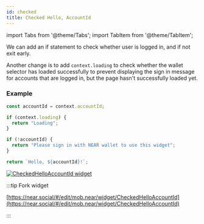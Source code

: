 ```yaml
---
id: checked
title: Checked Hello, AccountId
---
```

import Tabs from '@theme/Tabs';
import TabItem from '@theme/TabItem';

We can add an if statement to check whether user is logged in, and if not exit early.

Another change is to add `context.loading` to check whether the wallet selector has loaded successfully to prevent displaying the sign in message for accounts that are logged in, but the page hasn't successfully loaded yet.

### Example

<Tabs>
<TabItem value="request" label="Source code" default>

```jsx
const accountId = context.accountId;

if (context.loading) {
  return "Loading";
}

if (!accountId) {
  return "Please sign in with NEAR wallet to use this widget";
}

return `Hello, ${accountId}!`;
```

</TabItem>
<TabItem value="response" label="Result">

[![CheckedHelloAccountId widget](https://ipfs.near.social/ipfs/bafkreieja446q24i5wmspmboswgvnsxbuy7qa7jm4d4tm6l5lk4thwjfmm)](https://near.social/#/mob.near/widget/CheckedHelloAccountId)

</TabItem>
</Tabs>

:::tip Fork widget

[https://near.social/#/edit/mob.near/widget/CheckedHelloAccountId](https://near.social/#/edit/mob.near/widget/CheckedHelloAccountId)

:::
